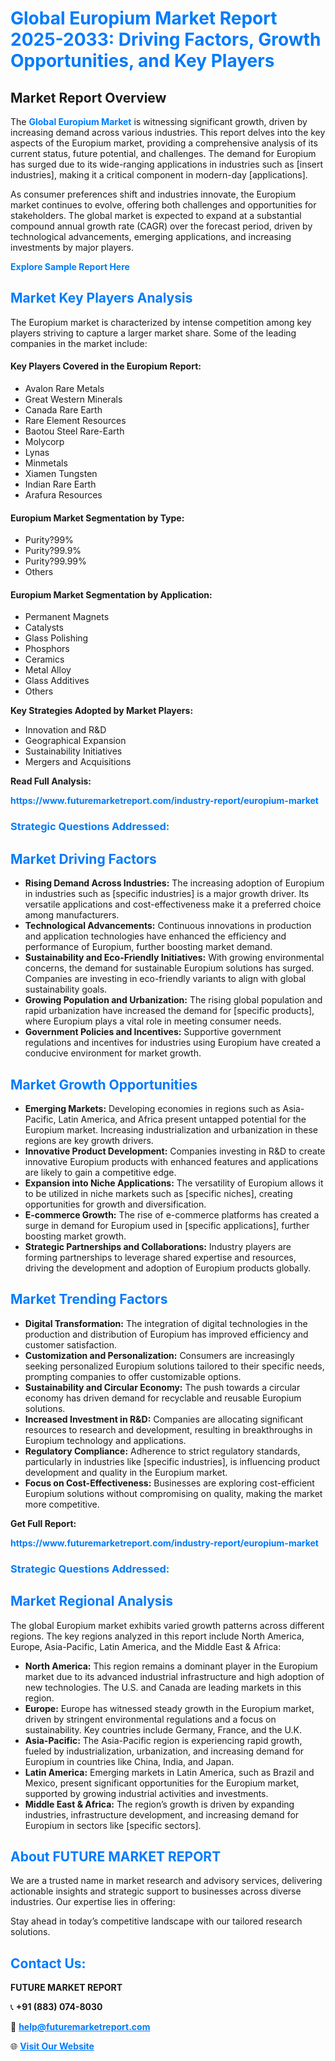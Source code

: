 <h1 style="color: #007BFF;">Global Europium Market Report 2025-2033: Driving Factors, Growth Opportunities, and Key Players</h1>

<section id="overview">
<h2>Market Report Overview</h2>
<p>The <a href="https://www.futuremarketreport.com/industry-report/europium-market" style="color: #007BFF; text-decoration: none;"><strong>Global Europium Market</strong></a> is witnessing significant growth, driven by increasing demand across various industries. This report delves into the key aspects of the Europium market, providing a comprehensive analysis of its current status, future potential, and challenges. The demand for Europium has surged due to its wide-ranging applications in industries such as [insert industries], making it a critical component in modern-day [applications].</p>
<p>As consumer preferences shift and industries innovate, the Europium market continues to evolve, offering both challenges and opportunities for stakeholders. The global market is expected to expand at a substantial compound annual growth rate (CAGR) over the forecast period, driven by technological advancements, emerging applications, and increasing investments by major players.</p>
</section>

<section id="overview">
<p><a href="https://www.futuremarketreport.com/request-sample/reportId=88037" style="color: #007BFF; text-decoration: none;"><strong>Explore Sample Report Here</strong></a></p>
</section>

<section id="key-players">
<h2 style="color: #007BFF;">Market Key Players Analysis</h2>
<p>The Europium market is characterized by intense competition among key players striving to capture a larger market share. Some of the leading companies in the market include:</p>
<h4>Key Players Covered in the Europium Report:</h4>
<ul><li>Avalon Rare Metals</li><li>Great Western Minerals</li><li>Canada Rare Earth</li><li>Rare Element Resources</li><li>Baotou Steel Rare-Earth</li><li>Molycorp</li><li>Lynas</li><li>Minmetals</li><li>Xiamen Tungsten</li><li>Indian Rare Earth</li><li>Arafura Resources</li></ul>
<h4>Europium Market Segmentation by Type:</h4>
<ul><li>Purity?99%</li><li>Purity?99.9%</li><li>Purity?99.99%</li><li>Others</li></ul>

<h4>Europium Market Segmentation by Application:</h4>
<ul><li>Permanent Magnets</li><li>Catalysts</li><li>Glass Polishing</li><li>Phosphors</li><li>Ceramics</li><li>Metal Alloy</li><li>Glass Additives</li><li>Others</li></ul>
<p><strong>Key Strategies Adopted by Market Players:</strong></p>
<ul>
<li>Innovation and R&D</li>
<li>Geographical Expansion</li>
<li>Sustainability Initiatives</li>
<li>Mergers and Acquisitions</li>
</ul>
</section>

<section>
<p><strong>Read Full Analysis: </strong></p><a href="https://www.futuremarketreport.com/industry-report/europium-market" style="color: #007BFF; text-decoration: none;"><strong>https://www.futuremarketreport.com/industry-report/europium-market</strong></a>
<h3 style="color: #007BFF;">Strategic Questions Addressed:</h3>
</section>

<section id="driving-factors">
<h2 style="color: #007BFF;">Market Driving Factors</h2>
<ul>
<li><strong>Rising Demand Across Industries:</strong> The increasing adoption of Europium in industries such as [specific industries] is a major growth driver. Its versatile applications and cost-effectiveness make it a preferred choice among manufacturers.</li>
<li><strong>Technological Advancements:</strong> Continuous innovations in production and application technologies have enhanced the efficiency and performance of Europium, further boosting market demand.</li>
<li><strong>Sustainability and Eco-Friendly Initiatives:</strong> With growing environmental concerns, the demand for sustainable Europium solutions has surged. Companies are investing in eco-friendly variants to align with global sustainability goals.</li>
<li><strong>Growing Population and Urbanization:</strong> The rising global population and rapid urbanization have increased the demand for [specific products], where Europium plays a vital role in meeting consumer needs.</li>
<li><strong>Government Policies and Incentives:</strong> Supportive government regulations and incentives for industries using Europium have created a conducive environment for market growth.</li>
</ul>
</section>

<section id="growth-opportunities">
<h2 style="color: #007BFF;">Market Growth Opportunities</h2>
<ul>
<li><strong>Emerging Markets:</strong> Developing economies in regions such as Asia-Pacific, Latin America, and Africa present untapped potential for the Europium market. Increasing industrialization and urbanization in these regions are key growth drivers.</li>
<li><strong>Innovative Product Development:</strong> Companies investing in R&D to create innovative Europium products with enhanced features and applications are likely to gain a competitive edge.</li>
<li><strong>Expansion into Niche Applications:</strong> The versatility of Europium allows it to be utilized in niche markets such as [specific niches], creating opportunities for growth and diversification.</li>
<li><strong>E-commerce Growth:</strong> The rise of e-commerce platforms has created a surge in demand for Europium used in [specific applications], further boosting market growth.</li>
<li><strong>Strategic Partnerships and Collaborations:</strong> Industry players are forming partnerships to leverage shared expertise and resources, driving the development and adoption of Europium products globally.</li>
</ul>
</section>

<section id="trending-factors">
<h2 style="color: #007BFF;">Market Trending Factors</h2>
<ul>
<li><strong>Digital Transformation:</strong> The integration of digital technologies in the production and distribution of Europium has improved efficiency and customer satisfaction.</li>
<li><strong>Customization and Personalization:</strong> Consumers are increasingly seeking personalized Europium solutions tailored to their specific needs, prompting companies to offer customizable options.</li>
<li><strong>Sustainability and Circular Economy:</strong> The push towards a circular economy has driven demand for recyclable and reusable Europium solutions.</li>
<li><strong>Increased Investment in R&D:</strong> Companies are allocating significant resources to research and development, resulting in breakthroughs in Europium technology and applications.</li>
<li><strong>Regulatory Compliance:</strong> Adherence to strict regulatory standards, particularly in industries like [specific industries], is influencing product development and quality in the Europium market.</li>
<li><strong>Focus on Cost-Effectiveness:</strong> Businesses are exploring cost-efficient Europium solutions without compromising on quality, making the market more competitive.</li>
</ul>
</section>

<section>
<p><strong>Get Full Report: </strong></p><a href="https://www.futuremarketreport.com/industry-report/europium-market" style="color: #007BFF; text-decoration: none;"><strong>https://www.futuremarketreport.com/industry-report/europium-market</strong></a>
<h3 style="color: #007BFF;">Strategic Questions Addressed:</h3>
</section>


<section id="regional-analysis">
<h2 style="color: #007BFF;">Market Regional Analysis</h2>
<p>The global Europium market exhibits varied growth patterns across different regions. The key regions analyzed in this report include North America, Europe, Asia-Pacific, Latin America, and the Middle East & Africa:</p>
<ul>
<li><strong>North America:</strong> This region remains a dominant player in the Europium market due to its advanced industrial infrastructure and high adoption of new technologies. The U.S. and Canada are leading markets in this region.</li>
<li><strong>Europe:</strong> Europe has witnessed steady growth in the Europium market, driven by stringent environmental regulations and a focus on sustainability. Key countries include Germany, France, and the U.K.</li>
<li><strong>Asia-Pacific:</strong> The Asia-Pacific region is experiencing rapid growth, fueled by industrialization, urbanization, and increasing demand for Europium in countries like China, India, and Japan.</li>
<li><strong>Latin America:</strong> Emerging markets in Latin America, such as Brazil and Mexico, present significant opportunities for the Europium market, supported by growing industrial activities and investments.</li>
<li><strong>Middle East & Africa:</strong> The region’s growth is driven by expanding industries, infrastructure development, and increasing demand for Europium in sectors like [specific sectors].</li>
</ul>
</section>

<footer>
<h2 style="color: #007BFF;">About FUTURE MARKET REPORT</h2>
<p>We are a trusted name in market research and advisory services, delivering actionable insights and strategic support to businesses across diverse industries. Our expertise lies in offering:</p>

<p>Stay ahead in today’s competitive landscape with our tailored research solutions.</p>

<h2 style="color: #007BFF;">Contact Us:</h2>
<p><strong>FUTURE MARKET REPORT</strong></p>
<p>📞 <strong>+91 (883) 074-8030</strong></p>
<p>📧 <strong><a href="mailto:help@futuremarketreport.com" style="color: #007BFF;">help@futuremarketreport.com</a></strong></p>
<p>🌐 <strong><a href="https://www.futuremarketreport.com/" style="color: #007BFF;">Visit Our Website</a></strong></p>
</footer>